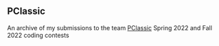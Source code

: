 ## PClassic
An archive of my submissions to the team [PClassic](https://pclassic.org/) Spring 2022 and Fall 2022 coding contests
